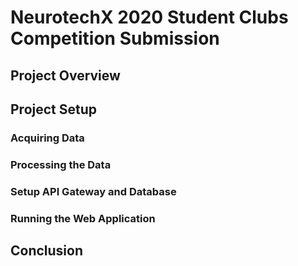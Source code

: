 # NeurotechX 2020 Student Clubs Competition Submission

## Project Overview

## Project Setup

### Acquiring Data

### Processing the Data

### Setup API Gateway and Database

### Running the Web Application

## Conclusion
